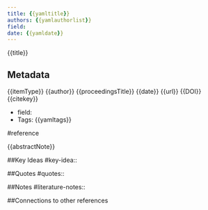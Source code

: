 ```yaml
---
title: {{yamltitle}}
authors: {{yamlauthorlist}}
field: 
date: {{yamldate}}
---
```


{{title}}

## Metadata
{{itemType}}
{{author}}
{{proceedingsTitle}}
{{date}}
{{url}}
{{DOI}}
{{citekey}}
* field: 
* Tags: {{yamltags}}

#reference


{{abstractNote}}

##Key Ideas
#key-idea:: 

##Quotes
#quotes:: 

##Notes
#literature-notes:: 

##Connections to other references